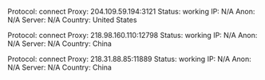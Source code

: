 Protocol: connect
Proxy: 204.109.59.194:3121
Status: working
IP: N/A
Anon: N/A
Server: N/A
Country: United States

Protocol: connect
Proxy: 218.98.160.110:12798
Status: working
IP: N/A
Anon: N/A
Server: N/A
Country: China

Protocol: connect
Proxy: 218.31.88.85:11889
Status: working
IP: N/A
Anon: N/A
Server: N/A
Country: China

